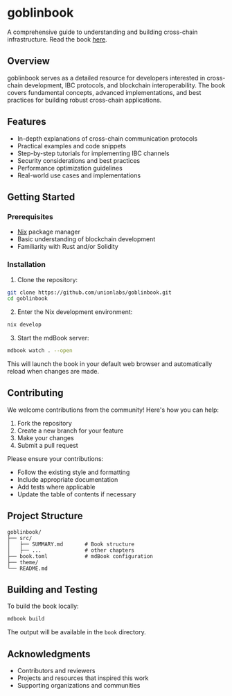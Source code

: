 # goblinbook

A comprehensive guide to understanding and building cross-chain infrastructure. Read the book [here](https://unionlabs.github.io/goblinbook/).

## Overview

goblinbook serves as a detailed resource for developers interested in cross-chain development, IBC protocols, and blockchain interoperability. The book covers fundamental concepts, advanced implementations, and best practices for building robust cross-chain applications.

## Features

- In-depth explanations of cross-chain communication protocols
- Practical examples and code snippets
- Step-by-step tutorials for implementing IBC channels
- Security considerations and best practices
- Performance optimization guidelines
- Real-world use cases and implementations

## Getting Started

### Prerequisites

- [Nix](https://nixos.org/download.html) package manager
- Basic understanding of blockchain development
- Familiarity with Rust and/or Solidity

### Installation

1. Clone the repository:

```bash
git clone https://github.com/unionlabs/goblinbook.git
cd goblinbook
```

2. Enter the Nix development environment:

```bash
nix develop
```

3. Start the mdBook server:

```bash
mdbook watch . --open
```

This will launch the book in your default web browser and automatically reload when changes are made.

## Contributing

We welcome contributions from the community! Here's how you can help:

1. Fork the repository
1. Create a new branch for your feature
1. Make your changes
1. Submit a pull request

Please ensure your contributions:

- Follow the existing style and formatting
- Include appropriate documentation
- Add tests where applicable
- Update the table of contents if necessary

## Project Structure

```
goblinbook/
├── src/
│   ├── SUMMARY.md       # Book structure
│   ├── ...              # other chapters
├── book.toml            # mdBook configuration
├── theme/
└── README.md
```

## Building and Testing

To build the book locally:

```bash
mdbook build
```

The output will be available in the `book` directory.

## Acknowledgments

- Contributors and reviewers
- Projects and resources that inspired this work
- Supporting organizations and communities
